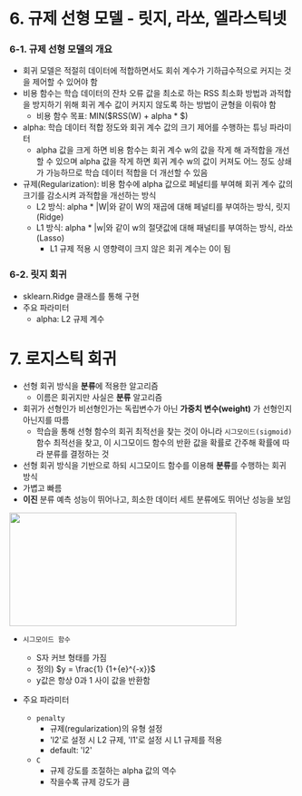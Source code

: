 # **6. 규제 선형 모델 - 릿지, 라쏘, 엘라스틱넷**

### **6-1. 규제 선형 모델의 개요**
- 회귀 모델은 적절히 데이터에 적합하면서도 회쉬 계수가 기하급수적으로 커지는 것을 제어할 수 있어야 함
- 비용 함수는 학습 데이터의 잔차 오류 값을 최소로 하는 RSS 최소화 방법과 과적합을 방지하기 위해 회귀 계수 값이 커지지 않도록 하는 방법이 균형을 이뤄야 함
	- 비용 함수 목표: MIN($RSS(W) + alpha * $)
- alpha: 학습 데이터 적합 정도와 회귀 계수 값의 크기 제어를 수행하는 튜닝 파라미터
	- alpha 값을 크게 하면 비용 함수는 회귀 계수 w의 값을 작게 해 과적합을 개선할 수 있으며 alpha 값을 작게 하면 회귀 계수 w의 값이 커져도 어느 정도 상쇄가 가능하므로 학습 데이터 적합을 더 개선할 수 있음
- 규제(Regularization): 비용 함수에 alpha 값으로 페널티를 부여해 회귀 계수 값의 크기를 감소시켜 과적합을 개선하는 방식
	- L2 방식: alpha * |W|와 같이 W의 재곱에 대해 페널티를 부여하는 방식, 릿지(Ridge)
	- L1 방식: alpha * |w|와 같이 w의 절댓값에 대해 패널티를 부여하는 방식, 라쏘(Lasso)
		- L1 규제 적용 시 영향력이 크지 않은 회귀 계수는 0이 됨 

### **6-2. 릿지 회귀**
- sklearn.Ridge 클래스를 통해 구현
- 주요 파라미터
	- alpha: L2 규제 계수


# **7. 로지스틱 회귀**
- 선형 회귀 방식을 **분류**에 적용한 알고리즘
  - 이름은 회귀지만 사실은 **분류** 알고리즘
- 회귀가 선형인가 비선형인가는 독립변수가 아닌 **가중치 변수(weight)** 가 선형인지 아닌지를 따름
  - 학습을 통해 선형 함수의 회귀 최적선을 찾는 것이 아니라 ```시그모이드(sigmoid)``` 함수 최적선을 찾고, 이 시그모이드 함수의 반환 값을 확률로 간주해 확률에 따라 분류를 결정하는 것 
- 선형 회귀 방식을 기반으로 하되 시그모이드 함수를 이용해 **분류**를 수행하는 회귀 방식
- 가볍고 빠름
- **이진** 분류 예측 성능이 뛰어나고, 희소한 데이터 세트 분류에도 뛰어난 성능을 보임

<img src = "https://github.com/chasubeen/ESAA_8th_YB/assets/98953721/d53ea33b-8e8c-44c5-ade1-d758f7d25d68" width = 400 height = 200>

- ```시그모이드 함수```
  - S자 커브 형태를 가짐
  - 정의) $y = \frac{1} {1+{e}^{-x}}$ 
  - y값은 항상 0과 1 사이 값을 반환함
  
- 주요 파라미터
  - ```penalty```
    - 규제(regularization)의 유형 설정 
    - 'l2'로 설정 시 L2 규제, 'l1'로 설정 시 L1 규제를 적용
    - default: 'l2'
  - ```C```
    - 규제 강도를 조절하는 alpha 값의 역수
    - 작을수록 규제 강도가 큼
    




















